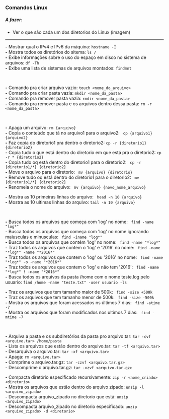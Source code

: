 ### Comandos Linux

##### A fazer:
- Ver o que são cada um dos diretorios do Linux (imagem)

***

**-** Mostrar qual o IPv4 e IPv6 da máquina: ```hostname -I``` <br>
**-** Mostra todos os diretórios do sitema: ```ls /``` <br>
**-** Exibe informações sobre o uso do espaço em disco no sistema de arquivos: ```df -Th``` <br>
**-** Exibe uma lista de sistemas de arquivos montados:  ```findmnt``` <br>

<br>

**-** Comando pra criar arquivo vazio: ``` touch <nome_do_arquivo> ```<br>
**-** Comando pra criar pasta vazia: ``` mkdir <nome_da_pasta> ```<br>
**-** Comando pra remover pasta vazia: ``` rmdir <nome_da_pasta> ```<br>
**-** Comando pra remover pasta e os arquivos dentro dessa pasta: ``` rm -r <nome_da_pasta> ```<br>

<br>

**-** Apaga um arquivo: ``` rm {arquivo} ```<br>
**-** Copia o conteúdo que tá no arquivo1 para o arquivo2: ``` cp {arquivo1} {arquivo2}``` <br>
**-** Faz copia do diretorio1 pra dentro o diretorio2: ``` cp -r {diretorio1} {diretorio2} ``` <br>
**-** Copia tudo o que está dentro do diretorio em que está pra o diretorio2: ``` cp -r * {diretorio2} ``` <br>
**-** Copia tudo oq está dentro do diretorio1 para o diretorio2: ``` cp -r {diretorio1/*} {diretorio2}```  <br>
**-** Move o arquivo para o diretorio: ``` mv {arquivo} {diretorio}``` <br>
**-** Remove tudo oq está dentro do diretorio1 para o diretorio2: ``` mv {diretorio1/*} {diretorio2}```  <br>
**-** Renomeia o nome do arquivo: ``` mv {arquivo} {novo_nome_arquivo}``` <br>

**-** Mostra as 10 primeiras linhas do arquivo: ``` head -n 10 {arquivo}``` <br>
**-** Mostra as 10 ultimas linhas do arquivo: ``` tail -n 10 {arquivo} ``` <br>

<br>

**-** Busca todos os arquivos que começa com 'log' no nome: ``` find -name "log*"```<br>
**-** Busca todos os arquivos que começa com 'log' no nome ignorando maiusculas e minusculas: ```  find -iname "log*" ```<br>
**-** Busca todos os arquivos que contém 'log' no nome: ``` find -name "*log*"```<br>
**-** Traz todos os arquivos que contem o 'log' e '2016' no nome: ``` find -name "*log*" -name "*2016*"```<br>
**-** Traz todos os arquivos que contem o 'log' ou '2016' no nome: ``` find -name "*log*" -o -name "*2016*"```<br>
**-** Traz todos os arquivos que contem o 'log' e não tem '2016': ``` find -name "*log*" ! -name "*2016*"```<br>
**-** Busca todos os arquivos da pasta /home com o nome teste.log pelo usuario:  ```find /home -name "teste.txt" -user usuario -ls ```

**-** Traz os arquivos que tem tamanho maior de 500k: ``` find -size +500k```<br>
**-** Traz os arquivos que tem tamanho menor de 500k: ``` find -size -500k```<br>
**-** Mostra os arquivos que foram acessados ns últimos 7 dias: ``` find -atime -7```<br>
**-** Mostra os arquivos que foram modificados nos ultimos 7 dias: ``` find -mtime -7```<br>

<br>

**-** Arquiva a pasta e os subdiretórios da pasta pro arquivo.tar: ``` tar -cvf <arquivo.tar> /home/pasta ```<br>
**-** Lista os arquivos que estão dentro do arquivo.tar: ``` tar -tf <arquivo.tar> ``` <br>
**-** Desarquiva o arquivo.tar: ``` tar -xf <arquivo.tar> ```<br>
**-** Apaga: ``` rm <arquivo.tar> ```<br>
**-** Comprime o arquivo.tar.gz: ``` tar -czvf <arquivo.tar.gz> ```<br>
**-** Descomprime o arquivo.tar.gz: ``` tar -xzvf <arquivo.tar.gz> ```<br>

**-** Compacta diretório especificado recursivamente: ``` zip -r <nome_criado> <diretorio> ```<br>
**-** Mostra os arquivos que estão dentro do arquivo zipado: ``` unzip -l <arquivo_zipado> ```<br>
**-** Descompacta arquivo_zipado no diretorio que está: ``` unzip <arquivo_zipado> ```<br>
**-** Descompacta arquivo_zipado no diretorio especificado: ``` unzip <arquivo_zipado> -d <diretorio> ``` <br>
